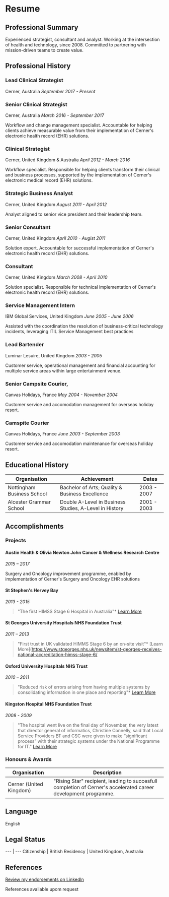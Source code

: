 # Resume

## Professional Summary

Experienced strategist, consultant and analyst. Working at the intersection of health and technology, since 2008. Committed to partnering with mission-driven teams to create value.

## Professional History

### Lead Clinical Strategist
Cerner, Australia
*September 2017 - Present*

### Senior Clinical Strategist
Cerner, Australia
*March 2016 - September 2017*

Workflow and change management specialist. Accountable for helping clients achieve measurable value from their implementation of Cerner's electronic health record (EHR) solutions.

### Clinical Strategist
Cerner, United Kingdom & Australia
*April 2012 - March 2016*

Workflow specialist. Responsible for helping clients transform their clinical and business processes, supported by the implementation of Cerner's electronic medical record (EHR) solutions.

### Strategic Business Analyst
Cerner, United Kingdom
*August 2011 - April 2012*

Analyst aligned to senior vice president and their leadership team.

### Senior Consultant
Cerner, United Kingdom
*April 2010 - Augist 2011*

Solution expert. Accountable for successful implementation of Cerner's electronic health record (EHR) solutions.

###  Consultant
Cerner, United Kingdom
*March 2008 - April 2010*

Solution specialist. Responsible for technical implementation of Cerner's electronic health record (EHR) solutions.

### Service Management Intern
IBM Global Services,  United Kingdom
*June 2005 - June 2006*

Assisted with the coordination the resolution of business-critical technology incidents, leveraging ITIL Service Management best practices

### Lead Bartender
Luminar Lesuire, United Kingdom
*2003 - 2005*

Customer service, operational management and financial accounting for multiple service areas within large entertainment venue.

### Senior Campsite Courier,
Canvas Holidays, France
*May 2004 - November 2004*

Customer service and accomodation management for overseas holiday resort.

### Camspite Courier
Canvas Holidays, France
*June 2003 - September 2003*

Customer service and accomodation maintenance for overseas holiday resort. 

## Educational History

Organisation | Achievement | Dates
--- | ---- | ---
Nottingham Business School | Bachelor of Arts; Quality & Business Excellence |  2003 - 2007
Alcester Grammar School | Double A-Level in Business Studies, A-Level in History | 2001 - 2003

## Accomplishments

### Projects

#### Austin Health & Olivia Newton John Cancer & Wellness Research Centre
*2015 – 2017*

Surgery and Oncology improvement programme, enabled by implementation of Cerner's Surgery and Oncology EHR solutions

#### St Stephen's Hervey Bay 
*2013 - 2015*

> "The first HIMSS Stage 6 Hospital in Australia"* [Learn More](http://www.himssanalyticsasia.org/about/pressRoom-pressrelease19.asp)

#### St Georges University Hospitals NHS Foundation Trust
*2011 – 2013*

> "First trust in UK validated HIMMS Stage 6 by an on-site visit"* [Learn More](https://www.stgeorges.nhs.uk/newsitem/st-georges-receives-national-accreditation-himss-stage-6/

#### Oxford University Hospitals NHS Trust
*2010 – 2011*

> "Reduced risk of errors arising from having multiple systems by consolidating information in one place and reporting"* [Learn More](http://www.ouh.nhs.uk/patient-guide/documents/epr-case-study.pdf)

#### Kingston Hospital NHS Foundation Trust
*2008 - 2009*

> "The hospital went live on the final day of November, the very latest that director general of informatics, Christine Connelly, said that Local Service Providers BT and CSC were given to make “significant process” with their strategic systems under the National Programme for IT." [Learn More](https://www.digitalhealth.net/2009/12/kingston-hits-go-live-date-with-cerner/)

### Honours & Awards

Organisation | Description
--- | ---
Cerner (United Kingdom) | "Rising Star" recipient, leading to succesfull completion of Cerner's accelerated career development programme.

## Language

English

## Legal Status

--- | ---
Citizenship | British
Residency | United Kingdom, Australia

## References

[Review my endorsements on LinkedIn](https://www.linkedin.com/in/dalecraigwright/)

References available upom request
